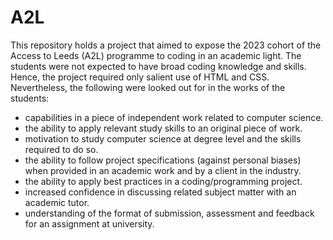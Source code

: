 # A2L
This repository holds a project that aimed to expose the 2023 cohort of the Access to Leeds (A2L) programme to coding in an academic light. The students were not expected to have broad coding knowledge and skills. Hence, the project required only salient use of HTML and CSS. Nevertheless, the following were looked out for in the works of the students:
* capabilities in a piece of independent work related to computer science.
* the ability to apply relevant study skills to an original piece of work​.
* motivation to study computer science at degree level and the skills required to do so.
* the ability to follow project specifications (against personal biases) when provided in an academic work and by a client in the industry.
* the ability to apply best practices in a coding/programming project.
* increased confidence in discussing related subject matter with an academic tutor​.
* understanding of the format of submission, assessment and feedback for an assignment at university​.
